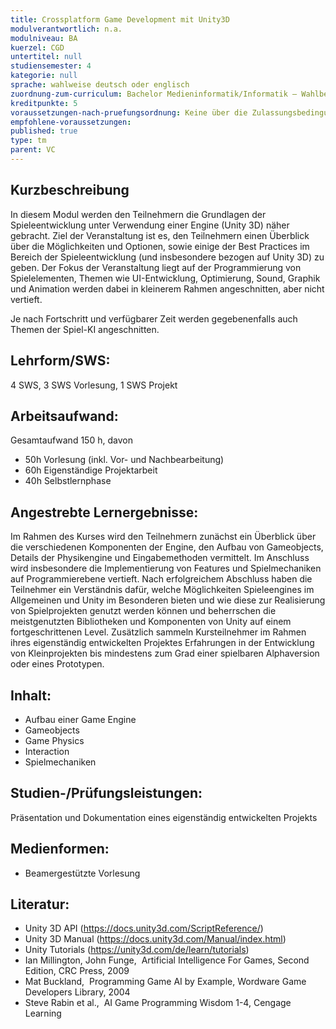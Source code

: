 ```yaml
---
title: Crossplatform Game Development mit Unity3D
modulverantwortlich: n.a.
modulniveau: BA
kuerzel: CGD
untertitel: null
studiensemester: 4
kategorie: null
sprache: wahlweise deutsch oder englisch
zuordnung-zum-curriculum: Bachelor Medieninformatik/Informatik – Wahlbereich
kreditpunkte: 5
voraussetzungen-nach-pruefungsordnung: Keine über die Zulassungsbedingungen hinausgehenden Voraussetzungen
empfohlene-voraussetzungen: 
published: true
type: tm
parent: VC
---
```


## Kurzbeschreibung
In diesem Modul werden den Teilnehmern die Grundlagen der Spieleentwicklung unter Verwendung einer Engine (Unity 3D) näher gebracht. Ziel der Veranstaltung ist es, den Teilnehmern einen Überblick über die Möglichkeiten und Optionen, sowie einige der Best Practices im Bereich der Spieleentwicklung (und insbesondere bezogen auf Unity 3D) zu geben. Der Fokus der Veranstaltung liegt auf der Programmierung von Spielelementen, Themen wie UI-Entwicklung, Optimierung, Sound, Graphik und Animation werden dabei in kleinerem Rahmen angeschnitten, aber nicht vertieft.

Je nach Fortschritt und verfügbarer Zeit werden gegebenenfalls auch Themen der Spiel-KI angeschnitten.

## Lehrform/SWS: 
4 SWS, 3 SWS Vorlesung, 1 SWS Projekt

## Arbeitsaufwand: 
Gesamtaufwand 150 h, davon
- 50h Vorlesung (inkl. Vor- und Nachbearbeitung)
- 60h Eigenständige Projektarbeit
- 40h Selbstlernphase

## Angestrebte Lernergebnisse:
Im Rahmen des Kurses wird den Teilnehmern zunächst ein Überblick über die verschiedenen Komponenten der Engine, den Aufbau von Gameobjects, Details der Physikengine und Eingabemethoden vermittelt. Im Anschluss wird insbesondere die Implementierung von Features und Spielmechaniken auf Programmierebene vertieft. Nach erfolgreichem Abschluss haben die Teilnehmer ein Verständnis dafür, welche Möglichkeiten Spieleengines im Allgemeinen und Unity im Besonderen bieten und wie diese zur Realisierung von Spielprojekten genutzt werden können und beherrschen die meistgenutzten Bibliotheken und Komponenten von Unity auf einem fortgeschrittenen Level. Zusätzlich sammeln Kursteilnehmer im Rahmen ihres eigenständig entwickelten Projektes Erfahrungen in der Entwicklung von Kleinprojekten bis mindestens zum Grad einer spielbaren Alphaversion oder eines Prototypen.

## Inhalt:
- Aufbau einer Game Engine
- Gameobjects
- Game Physics
- Interaction
- Spielmechaniken

## Studien-/Prüfungsleistungen:
Präsentation und Dokumentation eines eigenständig entwickelten Projekts

## Medienformen:
- Beamergestützte Vorlesung

## Literatur:
- Unity 3D API (https://docs.unity3d.com/ScriptReference/)
- Unity 3D Manual (https://docs.unity3d.com/Manual/index.html)
- Unity Tutorials (https://unity3d.com/de/learn/tutorials)
- Ian Millington, John Funge,  Artificial Intelligence For Games, Second Edition, CRC Press, 2009
- Mat Buckland,  Programming Game AI by Example, Wordware Game Developers Library, 2004
- Steve Rabin et al.,  AI Game Programming Wisdom 1-4, Cengage Learning

